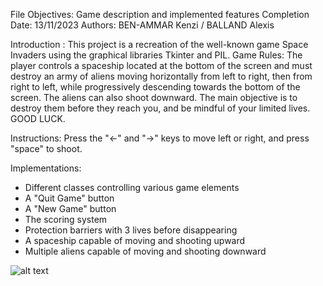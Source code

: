 File Objectives: Game description and implemented features
Completion Date: 13/11/2023
Authors: BEN-AMMAR Kenzi / BALLAND Alexis

Introduction : 
    This project is a recreation of the well-known game Space Invaders using the graphical libraries Tkinter and PIL.
Game Rules:
    The player controls a spaceship located at the bottom of the screen and must destroy an army of aliens moving horizontally from left to right, then from right to left, while progressively descending towards the bottom of the screen. The aliens can also shoot downward.
    The main objective is to destroy them before they reach you, and be mindful of your limited lives. GOOD LUCK.

Instructions:
    Press the "<-" and "->" keys to move left or right, and press "space" to shoot.

Implementations:
- Different classes controlling various game elements
- A "Quit Game" button
- A "New Game" button
- The scoring system
- Protection barriers with 3 lives before disappearing
- A spaceship capable of moving and shooting upward
- Multiple aliens capable of moving and shooting downward



![alt text](image.png)
